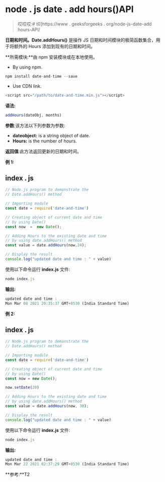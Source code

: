 # node . js date . add hours()API

> 哎哎哎:# t0]https://www . geeksforgeeks . org/node-js-date-add hours-API/

**日期和时间。Date.addHours()** 是操作 JS 日期和时间模块的极简函数集合，用于将额外的 Hours 添加到现有的日期和时间。

**所需模块:**由 npm 安装模块或在本地使用。

*   By using npm.

```js
npm install date-and-time --save
```

*   Use CDN link.

```js
<script src="/path/to/date-and-time.min.js"></script>
```

**语法:**

```js
addHours(dateObj, months)
```

**参数**:该方法以下列参数为参数:

*   **dateobject:** is a string object of date.
*   **Hours:** is the number of hours.

**返回值**:此方法返回更新的日期和时间。

**例 1:**

## index . js

```js
// Node.js program to demonstrate the  
// Date.addHours() method

// Importing module
const date = require('date-and-time')

// Creating object of current date and time 
// by using Date() 
const now  =  new Date();

// Adding Hours to the existing date and time
// by using date.addHours() method
const value = date.addHours(now,24);

// Display the result
console.log("updated date and time : " + value)
```

使用以下命令运行 **index.js** 文件:

```js
node index.js
```

**输出:**

```js
updated date and time :
Mon Mar 08 2021 20:35:37 GMT+0530 (India Standard Time)
```

**例 2:**

## index . js

```js
// Node.js program to demonstrate the  
// Date.addHours() method

// Importing module
const date = require('date-and-time')

// Creating object of current date and time 
// by using Date() 
const now = new Date();

now.setDate(20)

// Adding Hours to the existing date and time
// by using date.addHours() method
const value = date.addHours(now, 30);

// Display the result
console.log("updated date and time : " + value)
```

使用以下命令运行 **index.js** 文件:

```js
node index.js
```

**输出:**

```js
updated date and time :
Mon Mar 22 2021 02:37:29 GMT+0530 (India Standard Time)
```

**参考:**T2